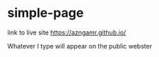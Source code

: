# simple-page

link to live site https://azngamr.github.io/

Whatever I type will appear on the public webster

<div id="anychart-embed-seat-maps-chamber-theater" class="anychart-embed anychart-embed-seat-maps-chamber-theater">
<script src="https://cdn.anychart.com/releases/8.2.1/js/anychart-base.min.js"></script>
<script src="https://cdn.anychart.com/releases/8.2.1/js/anychart-ui.min.js"></script>
<script src="https://cdn.anychart.com/releases/8.2.1/js/anychart-exports.min.js"></script>
<script src="https://cdn.anychart.com/releases/8.2.1/js/anychart-map.min.js"></script>
<script src="https://code.jquery.com/jquery-latest.min.js"></script>
<div id="ac_style_seat-maps-chamber-theater" style="display:none;">
html, body, #container {
    width: 100%;
    height: 100%;
    margin: 0;
    padding: 0;
}
</div>
<script>(function(){
function ac_add_to_head(el){
	var head = document.getElementsByTagName('head')[0];
	head.insertBefore(el,head.firstChild);
}
function ac_add_link(url){
	var el = document.createElement('link');
	el.rel='stylesheet';el.type='text/css';el.media='all';el.href=url;
	ac_add_to_head(el);
}
function ac_add_style(css){
	var ac_style = document.createElement('style');
	if (ac_style.styleSheet) ac_style.styleSheet.cssText = css;
	else ac_style.appendChild(document.createTextNode(css));
	ac_add_to_head(ac_style);
}
ac_add_link('https://cdn.anychart.com/playground-css/seat-map/seat-map-title.css');
ac_add_link('https://cdn.anychart.com/releases/8.2.1/css/anychart-ui.min.css');
ac_add_link('https://cdn.anychart.com/releases/8.2.1/fonts/css/anychart-font.min.css');
ac_add_style(document.getElementById("ac_style_seat-maps-chamber-theater").innerHTML);
ac_add_style(".anychart-embed-seat-maps-chamber-theater{width:600px;height:450px;}");
})();</script>
<div id="container"></div>
<script>
anychart.onDocumentReady(function () {
    var stage = acgraph.create('container');

    $('#container').append('<div class="seat-map-title">' +
            '<h1>Reservation of seats in Chamber theatre.</h1>' +
            '<p>Source <a href="https://cdn.anychart.com/svg-data/' +
            'seat-map/theater.svg"' +
            'target="_blank">SVG Image</a></p>' + '</div>');

    // get svg file
    $.ajax({
        type: 'GET',
        url: 'https://cdn.anychart.com/svg-data/seat-map/theater.svg',
        // The data that have been used for this sample can be taken from the CDN
        // load SVG image using jQuery ajax
        success: function (svgData) {
            // Data for creating a SeatMap
            var chart = anychart.seatMap([
                {id: '1', value: 'Row - 1'},
                {id: '2', value: 'Row - 1'},
                {id: '3', value: 'Row - 1'},
                {id: '4', value: 'Row - 2'},
                {id: '5', value: 'Row - 2'},
                {id: '6', value: 'Row - 2'},
                {id: '7', value: 'Row - 3'},
                {id: '8', value: 'Row - 3'},
                {id: '9', value: 'Row - 3'},
                {id: '10', value: 'Row - 4'},
                {id: '11', value: 'Row - 4'},
                {id: '12', value: 'Row - 4'}
            ]);

            // set svg data
            chart.geoData(svgData);
            chart.padding([70, 20, 50, 20]);

            // create chart legend
            chart.legend()
                    .enabled(true)
                    // items source mode categories
                    .itemsSourceMode('categories')
                    .position('right')
                    .itemsLayout('vertical');

            var series = chart.getSeries(0);

            // Set color scale.
            series.colorScale(anychart.scales.ordinalColor([
                {'equal': 'Row - 4', 'color': '#109BC7'},
                {'equal': 'Row - 3', 'color': '#109BC7'},
                {'equal': 'Row - 2', 'color': '#109BC7'},
                {'equal': 'Row - 1', 'color': '#d38d5f'}
            ]));

            // sets fill series
            series.fill(function () {
                var attrs = this.attributes;
                if (attrs) {
                    // attr in svg.file
                    var class_ = attrs.class;
                    switch (class_) {
                        case 'rect' :
                            return attrs.fill;
                        default:
                            return '#fff';
                    }
                } else {
                    return this.sourceColor;
                }
            });

            // sets stroke series
            series.stroke(function () {
                var attrs = this.attributes;
                if (attrs) {
                    // attr in svg.file
                    var class_ = attrs.class;
                    switch (class_) {
                        case 'rect' :
                            return attrs.stroke;
                        default:
                            return '#467fac';
                    }
                } else {
                    return this.sourceColor;
                }
            });

            series.tooltip().title().useHtml(true);
            // set tooltip settings
            series.tooltip()
                    .useHtml(true)
                    .titleFormat(function () {
                        var col = this.id;
                        const VIP = 3;

                        if (col <= VIP) {
                            return '<strong style="color: gold;">VIP Place:</strong>';
                        } else {
                            return '<strong>Place:</strong>';
                        }
                    })
                    .format(function () {
                        var row = this.value;
                        // col data from svg-file attribute
                        var col = this.regionProperties.col;

                        return row + '<br>' + 'Col - ' + col;
                    });

            // sets fill on hover series
            series.hovered().fill(function () {
                var attrs = this.attributes;
                if (attrs) {
                    // attr in svg.file
                    var class_ = attrs.class;
                    switch (class_) {
                        case 'chair-color-1':
                            return anychart.color.darken('#109BC7', 0.25);
                        case 'chair-color-2' :
                            return '#109BC7';
                        case 'chair-color-3' :
                            return anychart.color.darken('#109BC7', 0.75);
                        case 'chair-color-4' :
                            return '#09546C';
                        case 'chair-vip-color-1' :
                            return anychart.color.darken('#d38d5f', 0.25);
                        case 'chair-vip-color-2' :
                            return '#d38d5f';
                        case 'chair-vip-color-3' :
                            return anychart.color.darken('#6b3c1e', 0.75);
                        case 'chair-vip-color-4' :
                            return anychart.color.darken('#6b3c1e', 0.1);
                        case 'rect' :
                            return attrs.fill;
                        default:
                            return this.sourceColor;
                            // It returns the original color for
                            // those elements that are not fill over
                    }
                }
            });

            // sets stroke on hover series
            series.hovered().stroke(function () {
                var attrs = this.attributes;
                if (attrs) {
                    // attr in svg.file
                    var class_ = attrs.class;
                    switch (class_) {
                        case 'rect' :
                            return attrs.stroke;
                        default:
                            return '#000 0.3';
                            // It returns the original color for
                            // those elements that are not fill over
                    }
                }
            });

            // sets fill on select series
            series.selected().fill(function () {
                var attrs = this.attributes;
                if (attrs) {
                    // attr in svg.file
                    var class_ = attrs.class;
                    switch (class_) {
                        case 'rect' :
                            return attrs.fill;
                        default:
                            return '#455a64';
                            // It returns the original color for
                            // those elements that are not fill over
                    }
                }
            });

            // sets fill on select series
            series.selected().stroke(function () {
                var attrs = this.attributes;
                if (attrs) {
                    // attr in svg.file
                    var class_ = attrs.class;
                    switch (class_) {
                        case 'rect' :
                            return attrs.stroke;
                        default:
                            return '#000';
                            // It returns the original color for
                            // those elements that are not fill over
                    }
                }
            });

            // label info
            var labelInfo = chart.label();
            labelInfo.useHtml(true)
                    .padding(10)
                    .hAlign('left')
                    .position('left-top')
                    .anchor('left-top')
                    .offsetY(75)
                    .offsetX(20)
                    .width(265)
                    .text('<span style="color: #545f69; font-size: 14px;">' +
                            '<b>Please select a location.</b><br><br>You can do this by ' +
                            'clicking on the<br>desired location , so you can select' +
                            '<br>multiple locations with the aid<br>of a combination ' +
                            'of keys:<br><b><i>shift/ctrl' +
                            ' + target place</i></b>.</span>');
            labelInfo.background({
                fill: '#FCFCFC',
                stroke: '#E1E1E1',
                corners: 3,
                cornerType: 'ROUND'
            });

            // set container id for the chart
            chart.container(stage);
            // initiate chart drawing
            chart.draw();
        }
    });
});
</script>
</div>

<link href="/mapsvg/index.htmlcss/mapsvg.css" rel="stylesheet">
<script src="/mapsvg/index.htmljs/jquery.js"></script>
<script src="/mapsvg/index.htmljs/jquery.mousewheel.min.js"></script>
<script src="/mapsvg/index.htmljs/mapsvg.min.js"></script>

<div id="mapsvg"></div>

<script type="text/javascript">
jQuery(document).ready(function(){
jQuery("#mapsvg").mapSvg({width: 960,height: 540,regions: {'rect2122': {id: "rect2122",'id_no_spaces': "rect2122",disabled: true,data: {}},'path36': {id: "path36",'id_no_spaces': "path36",disabled: true,data: {}},'rect1652': {id: "rect1652",'id_no_spaces': "rect1652",tooltip: "Test",popover: "Testing",data: {}}},viewBox: [0,0,960,540],gauge: {on: false,labels: {low: "low",high: "high"},colors: {lowRGB: {r: 85,g: 0,b: 0,a: 1},highRGB: {r: 238,g: 0,b: 0,a: 1},low: "#550000",high: "#ee0000",diffRGB: {r: 153,g: 0,b: 0,a: 0}},min: 0,max: false},source: "/Objecty Map updated.svg",title: "Objecty Map updated",responsive: true});
});
</script>
